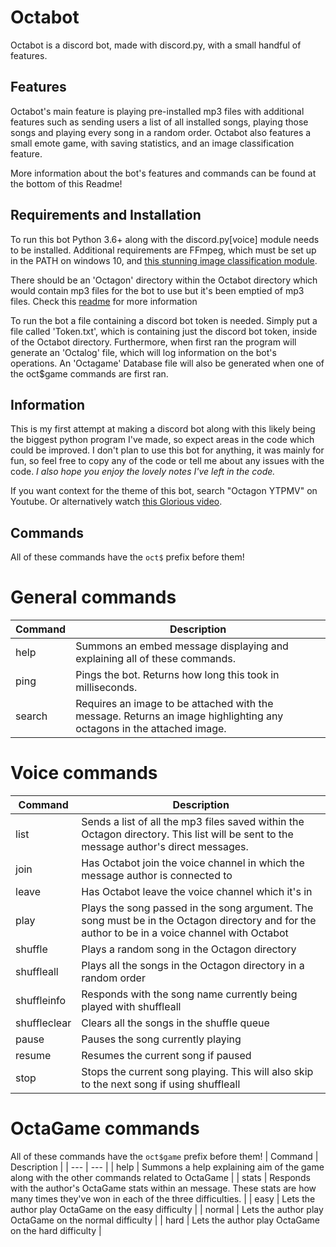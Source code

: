 # Octabot
Octabot is a discord bot, made with discord.py, with a small handful of features.

## Features
Octabot's main feature is playing pre-installed mp3 files with additional features such as sending users a list of all installed songs, playing those songs and playing every song in a random order. 
Octabot also features a small emote game, with saving statistics, and an image classification feature.

More information about the bot's features and commands can be found at the bottom of this Readme!

## Requirements and Installation
To run this bot Python 3.6+ along with the discord.py[voice] module needs to be installed. 
Additional requirements are FFmpeg, which must be set up in the PATH on windows 10, and [this stunning image classification module](https://github.com/Cloud11665/Octagon).

There should be an 'Octagon' directory within the Octabot directory which would contain mp3 files for the bot to use but it's been emptied of mp3 files. Check this [readme](Octabot/Octagon/README.md) for more information

To run the bot a file containing a discord bot token is needed. Simply put a file called 'Token.txt', which is containing just the discord bot token, inside of the Octabot directory. Furthermore, when first ran the program will generate an 'Octalog' file, which will log information on the bot's operations. An 'Octagame' Database file will also be generated when one of the oct$game commands are first ran.

## Information
This is my first attempt at making a discord bot along with this likely being the biggest python program I've made, so expect areas in the code which could be improved.
I don't plan to use this bot for anything, it was mainly for fun, so feel free to copy any of the code or tell me about any issues with the code. *I also hope you enjoy the lovely notes I've left in the code.*

If you want context for the theme of this bot, search "Octagon YTPMV" on Youtube. Or alternatively watch [this Glorious video](https://www.youtube.com/watch?v=ddWJatRxfz8).

## Commands
All of these commands have the ```oct$``` prefix before them!
# General commands
| Command | Description |
| --- | --- |
| help | Summons an embed message displaying and explaining all of these commands. |
| ping | Pings the bot. Returns how long this took in milliseconds. |
| search | Requires an image to be attached with the message. Returns an image highlighting any octagons in the attached image. |

# Voice commands
| Command | Description |
| --- | --- |
| list | Sends a list of all the mp3 files saved within the Octagon directory. This list will be sent to the message author's direct messages. |
| join | Has Octabot join the voice channel in which the message author is connected to |
| leave | Has Octabot leave the voice channel which it's in |
| play <song> | Plays the song passed in the song argument. The song must be in the Octagon directory and for the author to be in a voice channel with Octabot |
| shuffle | Plays a random song in the Octagon directory |
| shuffleall | Plays all the songs in the Octagon directory in a random order |
| shuffleinfo | Responds with the song name currently being played with shuffleall |
| shuffleclear | Clears all the songs in the shuffle queue |
| pause | Pauses the song currently playing |
| resume | Resumes the current song if paused |
| stop | Stops the current song playing. This will also skip to the next song if using shuffleall |

# OctaGame commands
All of these commands have the ```oct$game``` prefix before them!
| Command | Description |
| --- | --- |
| help | Summons a help explaining aim of the game along with the other commands related to OctaGame |
| stats | Responds with the author's OctaGame stats within an message. These stats are how many times they've won in each of the three difficulties. |
| easy | Lets the author play OctaGame on the easy difficulty |
| normal | Lets the author play OctaGame on the normal difficulty |
| hard | Lets the author play OctaGame on the hard difficulty |
